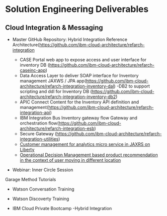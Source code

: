 # Solution Engineering Deliverables

## Cloud Integration & Messaging

- Master GitHub Repository: Hybrid Integration Reference Architecture(https://github.com/ibm-cloud-architecture/refarch-integration
  - CASE Portal web app to expose access and user interface for inventory DB (https://github.com/ibm-cloud-architecture/refarch-caseinc-app)
  - Data Access Layer to deliver SOAP interface for Inventory management JAXWS / JPA app(https://github.com/ibm-cloud-architecture/refarch-integration-inventory-dal)
  -DB2 to support scripting and ddl for Inventory DB (https://github.com/ibm-cloud-architecture/refarch-integration-inventory-db2)
  - APIC Connect Content for the Inventory API definition and management(https://github.com/ibm-cloud-architecture/refarch-integration-api)
  - IBM Integration Bus Inventory gateway flow Gateway and orchestration flow(https://github.com/ibm-cloud-architecture/refarch-integration-esb)
  - Secure Gateway (https://github.com/ibm-cloud-architecture/refarch-integration-utilities) 
  - [Customer management for analytics micro service in JAXRS on Liberty](https://github.com/ibm-cloud-architecture/refarch-integration-services)
  - [Operational Decision Management based product recommendation in the context of user moving in different location](https://github.com/ibm-cloud-architecture/refarch-cognitive-prod-recommendations)

- Webinar: Inner Circle Session

Garage Method Tutorials
- Watson Conversation Training
- Watson Discoverty Training

- IBM Cloud Private Bootcamp
  -Hybrid Integration

